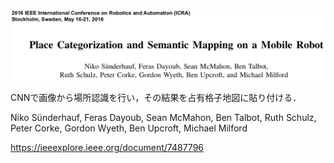 ![論文](https://github.com/soraKING44/survey_paper/blob/images/semantic_mapping/indoor/2D/occupancy_grid_map/Place%20categorization%20and%20semantic%20mapping%20on%20a%20mobile%20robot.png)

CNNで画像から場所認識を行い，その結果を占有格子地図に貼り付ける．

Niko Sünderhauf, Feras Dayoub, Sean McMahon, Ben Talbot, Ruth Schulz, Peter Corke, Gordon Wyeth, Ben Upcroft, Michael Milford

https://ieeexplore.ieee.org/document/7487796
